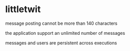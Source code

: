 # littletwit


message posting cannot be more than 140 characters

the application support an unlimited number of messages

messages  and users are persistent across executions